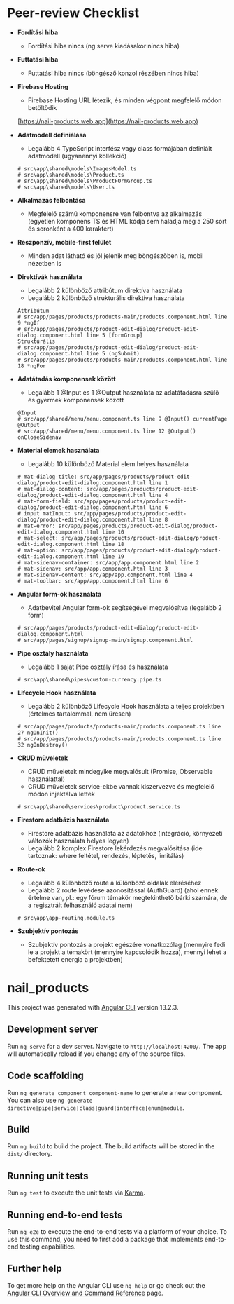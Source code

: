 # Peer-review Checklist

- **Fordítási hiba**

  - Fordítási hiba nincs (ng serve kiadásakor nincs hiba)

- **Futtatási hiba**

  - Futtatási hiba nincs (böngésző konzol részében nincs hiba)

- **Firebase Hosting**

  - Firebase Hosting URL létezik, és minden végpont megfelelő módon betöltődik

  [https://nail-products.web.app](https://nail-products.web.app)

- **Adatmodell definiálása**

  - Legalább 4 TypeScript interfész vagy class formájában definiált adatmodell (ugyanennyi kollekció)

  ```
  # src\app\shared\models\ImagesModel.ts
  # src\app\shared\models\Product.ts
  # src\app\shared\models\ProductFOrmGroup.ts
  # src\app\shared\models\User.ts
  ```

- **Alkalmazás felbontása**

  - Megfelelő számú komponensre van felbontva az alkalmazás (egyetlen komponens TS és HTML kódja sem haladja meg a 250 sort és soronként a 400 karaktert)

- **Reszponzív, mobile-first felület**

  - Minden adat látható és jól jelenik meg böngészőben is, mobil nézetben is

- **Direktívák használata**

  - Legalább 2 különböző attribútum direktíva használata
  - Legalább 2 különböző strukturális direktíva használata

  ```
  Attribútum
  # src/app/pages/products/products-main/products.component.html line 9 *ngIf
  # src/app/pages/products/product-edit-dialog/product-edit-dialog.component.html line 5 [formGroup]
  Struktúrális
  # src/app/pages/products/product-edit-dialog/product-edit-dialog.component.html line 5 (ngSubmit)
  # src/app/pages/products/products-main/products.component.html line 18 *ngFor
  ```

- **Adatátadás komponensek között**

  - Legalább 1 @Input és 1 @Output használata az adatátadásra szülő és gyermek komponensek között

  ```
  @Input
  # src/app/shared/menu/menu.component.ts line 9 @Input() currentPage
  @Output
  # src/app/shared/menu/menu.component.ts line 12 @Output() onCloseSidenav
  ```

- **Material elemek használata**

  - Legalább 10 különböző Material elem helyes használata

  ```
  # mat-dialog-title: src/app/pages/products/product-edit-dialog/product-edit-dialog.component.html line 1
  # mat-dialog-content: src/app/pages/products/product-edit-dialog/product-edit-dialog.component.html line 4
  # mat-form-field: src/app/pages/products/product-edit-dialog/product-edit-dialog.component.html line 6
  # input matInput: src/app/pages/products/product-edit-dialog/product-edit-dialog.component.html line 8
  # mat-error: src/app/pages/products/product-edit-dialog/product-edit-dialog.component.html line 10
  # mat-select: src/app/pages/products/product-edit-dialog/product-edit-dialog.component.html line 18
  # mat-option: src/app/pages/products/product-edit-dialog/product-edit-dialog.component.html line 19
  # mat-sidenav-container: src/app/app.component.html line 2
  # mat-sidenav: src/app/app.component.html line 3
  # mat-sidenav-content: src/app/app.component.html line 4
  # mat-toolbar: src/app/app.component.html line 6
  ```

- **Angular form-ok használata**

  - Adatbevitel Angular form-ok segítségével megvalósítva (legalább 2 form)

  ```
  # src/app/pages/products/product-edit-dialog/product-edit-dialog.component.html
  # src/app/pages/signup/signup-main/signup.component.html
  ```

- **Pipe osztály használata**

  - Legalább 1 saját Pipe osztály írása és használata

  ```
  # src\app\shared\pipes\custom-currency.pipe.ts
  ```

- **Lifecycle Hook használata**

  - Legalább 2 különböző Lifecycle Hook használata a teljes projektben (értelmes tartalommal, nem üresen)

  ```
  # src/app/pages/products/products-main/products.component.ts line 27 ngOnInit()
  # src/app/pages/products/products-main/products.component.ts line 32 ngOnDestroy()
  ```

- **CRUD műveletek**

  - CRUD műveletek mindegyike megvalósult (Promise, Observable használattal)
  - CRUD műveletek service-ekbe vannak kiszervezve és megfelelő módon injektálva lettek

  ```
  # src\app\shared\services\product\product.service.ts
  ```

- **Firestore adatbázis használata**

  - Firestore adatbázis használata az adatokhoz (integráció, környezeti változók használata helyes legyen)
  - Legalább 2 komplex Firestore lekérdezés megvalósítása (ide tartoznak: where feltétel, rendezés, léptetés, limitálás)

- **Route-ok**

  - Legalább 4 különböző route a különböző oldalak eléréséhez
  - Legalább 2 route levédése azonosítással (AuthGuard) (ahol ennek értelme van, pl.: egy fórum témakör megtekinthető bárki számára, de a regisztrált felhasználó adatai nem)

  ```
  # src\app\app-routing.module.ts
  ```

- **Szubjektív pontozás**
  - Szubjektív pontozás a projekt egészére vonatkozólag (mennyire fedi le a projekt a témakört (mennyire kapcsolódik hozzá), mennyi lehet a befektetett energia a projektben)

# nail_products

This project was generated with [Angular CLI](https://github.com/angular/angular-cli) version 13.2.3.

## Development server

Run `ng serve` for a dev server. Navigate to `http://localhost:4200/`. The app will automatically reload if you change any of the source files.

## Code scaffolding

Run `ng generate component component-name` to generate a new component. You can also use `ng generate directive|pipe|service|class|guard|interface|enum|module`.

## Build

Run `ng build` to build the project. The build artifacts will be stored in the `dist/` directory.

## Running unit tests

Run `ng test` to execute the unit tests via [Karma](https://karma-runner.github.io).

## Running end-to-end tests

Run `ng e2e` to execute the end-to-end tests via a platform of your choice. To use this command, you need to first add a package that implements end-to-end testing capabilities.

## Further help

To get more help on the Angular CLI use `ng help` or go check out the [Angular CLI Overview and Command Reference](https://angular.io/cli) page.
